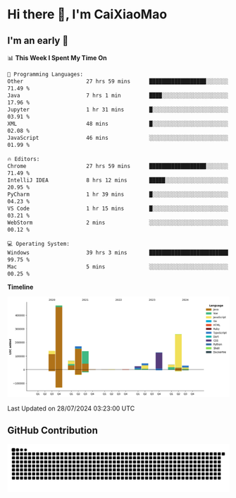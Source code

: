 # Hi there 👋, I'm CaiXiaoMao

## I'm an early 🐤
<!--START_SECTION:waka-->
📊 **This Week I Spent My Time On** 

```text
💬 Programming Languages: 
Other                    27 hrs 59 mins      ██████████████████░░░░░░░   71.49 % 
Java                     7 hrs 1 min         ████░░░░░░░░░░░░░░░░░░░░░   17.96 % 
Jupyter                  1 hr 31 mins        █░░░░░░░░░░░░░░░░░░░░░░░░   03.91 % 
XML                      48 mins             █░░░░░░░░░░░░░░░░░░░░░░░░   02.08 % 
JavaScript               46 mins             ░░░░░░░░░░░░░░░░░░░░░░░░░   01.99 % 

🔥 Editors: 
Chrome                   27 hrs 59 mins      ██████████████████░░░░░░░   71.49 % 
IntelliJ IDEA            8 hrs 12 mins       █████░░░░░░░░░░░░░░░░░░░░   20.95 % 
PyCharm                  1 hr 39 mins        █░░░░░░░░░░░░░░░░░░░░░░░░   04.23 % 
VS Code                  1 hr 15 mins        █░░░░░░░░░░░░░░░░░░░░░░░░   03.21 % 
WebStorm                 2 mins              ░░░░░░░░░░░░░░░░░░░░░░░░░   00.12 % 

💻 Operating System: 
Windows                  39 hrs 3 mins       █████████████████████████   99.75 % 
Mac                      5 mins              ░░░░░░░░░░░░░░░░░░░░░░░░░   00.25 % 
```

**Timeline**

![Lines of Code chart](https://raw.githubusercontent.com/caixiaomao/caixiaomao/main/assets/bar_graph.png)


 Last Updated on 28/07/2024 03:23:00 UTC
<!--END_SECTION:waka-->

## GitHub Contribution
<picture>
  <source media="(prefers-color-scheme: dark)" srcset="/dist/snake/github-contribution-grid-snake-dark.svg" />
  <source media="(prefers-color-scheme: light)" srcset="/dist/snake/github-contribution-grid-snake.svg" />
  <img alt="github contribution grid snake animation" src="/dist/snake/github-contribution-grid-snake.svg" />
</picture>
